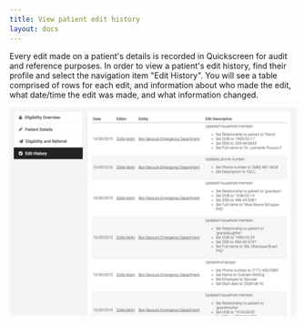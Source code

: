 ```yaml
---
title: View patient edit history
layout: docs
---
```


Every edit made on a patient's details is recorded in Quickscreen for audit and reference purposes. In order to view a patient's edit history, find their profile and select the navigation item "Edit History". You will see a table comprised of rows for each edit, and information about who made the edit, what date/time the edit was made, and what information changed.

![edit history](/static/docs/edit-history.png)
